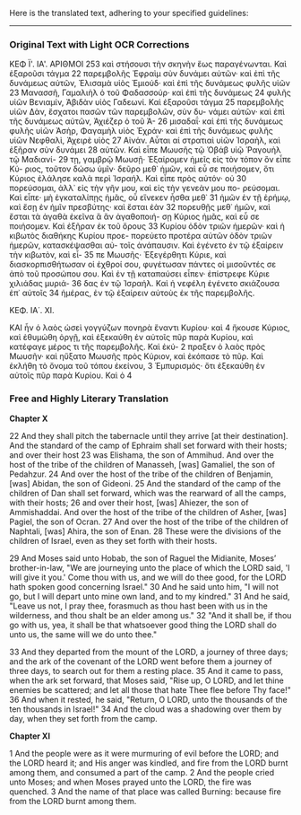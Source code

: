 Here is the translated text, adhering to your specified guidelines:

***

### Original Text with Light OCR Corrections

ΚΕΦ Ϊ'. ΙΑ'. ΑΡΙΘΜΟΙ 253
καὶ στήσουσι τὴν σκηνὴν ἕως παραγένωνται. Καὶ ἐξαροῦσι τάγμα 22
παρεμβολῆς Ἐφραὶμ σὺν δυνάμει αὐτῶν· καὶ ἐπὶ τῆς δυνάμεως
αὐτῶν, Ἐλισαμὰ υἱὸς Ἐμιούδ· καὶ ἐπὶ τῆς δυνάμεως φυλῆς υἱῶν 23
Μανασσῆ, Γαμαλιὴλ ὁ τοῦ Φαδασσούρ· καὶ ἐπὶ τῆς δυνάμεως 24
φυλῆς υἱῶν Βενιαμίν, Ἀβιδὰν υἱὸς Γαδεωνί. Καὶ ἐξαροῦσι τάγμα 25
παρεμβολῆς υἱῶν Δὰν, ἔσχατοι πασῶν τῶν παρεμβολῶν, σὺν δυ-
νάμει αὐτῶν· καὶ ἐπὶ τῆς δυνάμεως αὐτῶν, Ἀχιέζερ ὁ τοῦ Ἀ- 26
μισαδαΐ· καὶ ἐπὶ τῆς δυνάμεως φυλῆς υἱῶν Ἀσὴρ, Φαγαμὴλ υἱὸς
Ἐχράν· καὶ ἐπὶ τῆς δυνάμεως φυλῆς υἱῶν Νεφθαλὶ, Ἀχειρὲ υἱὸς 27
Αἰνάν. Αὗται αἱ στρατιαὶ υἱῶν Ἰσραὴλ, καὶ ἐξῆραν σὺν δυνάμει 28
αὐτῶν. Καὶ εἶπε Μωυσῆς τῷ Ὁβάβ υἱῷ Ῥαγουὴλ τῷ Μαδιανί- 29
τῃ, γαμβρῷ Μωυσῇ· Ἐξαίρομεν ἡμεῖς εἰς τὸν τόπον ὃν εἶπε Κύ-
ριος, τοῦτον δώσω ὑμῖν· δεῦρο μεθ᾿ ἡμῶν, καὶ εὖ σε ποιήσομεν,
ὅτι Κύριος ἐλάλησε καλὰ περὶ Ἰσραήλ. Καὶ εἶπε πρὸς αὐτόν· οὐ 30
πορεύσομαι, ἀλλ᾿ εἰς τὴν γῆν μου, καὶ εἰς τὴν γενεὰν μου πο-
ρεύσομαι. Καὶ εἶπε· μὴ ἐγκαταλίπῃς ἡμᾶς, οὗ εἵνεκεν ἦσθα μεθ᾿ 31
ἡμῶν ἐν τῇ ἐρήμῳ, καὶ ἔσῃ ἐν ἡμῖν πρεσβύτης· καὶ ἔσται ἐὰν 32
πορευθῇς μεθ᾿ ἡμῶν, καὶ ἔσται τὰ ἀγαθὰ ἐκεῖνα ἃ ἂν ἀγαθοποιή-
σῃ Κύριος ἡμᾶς, καὶ εὖ σε ποιήσομεν. Καὶ ἐξῆραν ἐκ τοῦ ὄρους 33
Κυρίου ὁδὸν τριῶν ἡμερῶν· καὶ ἡ κιβωτὸς διαθήκης Κυρίου προε-
πορεύετο προτέρα αὐτῶν ὁδὸν τριῶν ἡμερῶν, κατασκέψασθαι αὐ-
τοῖς ἀνάπαυσιν. Καὶ ἐγένετο ἐν τῷ ἐξαίρειν τὴν κιβωτὸν, καὶ εἶ- 35
πε Μωυσῆς· Ἐξεγέρθητι Κύριε, καὶ διασκορπισθήτωσαν οἱ ἐχθροί
σου, φυγέτωσαν πάντες οἱ μισοῦντές σε ἀπὸ τοῦ προσώπου σου.
Καὶ ἐν τῇ καταπαύσει εἶπεν· ἐπίστρεφε Κύριε χιλιάδας μυριά- 36
δας ἐν τῷ Ἰσραήλ. Καὶ ἡ νεφέλη ἐγένετο σκιάζουσα ἐπ᾿ αὐτοῖς 34
ἡμέρας, ἐν τῷ ἐξαίρειν αὐτοὺς ἐκ τῆς παρεμβολῆς.

ΚΕΦ. ΙΑ΄. ΧΙ.

ΚΑΙ ἦν ὁ λαὸς ὡσεὶ γογγύζων πονηρὰ ἔναντι Κυρίου· καὶ 4
ἤκουσε Κύριος, καὶ ἐθυμώθη ὀργῇ, καὶ ἐξεκαύθη ἐν αὐτοῖς πῦρ
παρὰ Κυρίου, καὶ κατέφαγε μέρος τι τῆς παρεμβολῆς. Καὶ ἐκύ- 2
πραξεν ὁ λαὸς πρὸς Μωυσῆν· καὶ ηὔξατο Μωυσῆς πρὸς Κύριον,
καὶ ἐκόπασε τὸ πῦρ. Καὶ ἐκλήθη τὸ ὄνομα τοῦ τόπου ἐκείνου, 3
Ἐμπυρισμός· ὅτι ἐξεκαύθη ἐν αὐτοῖς πῦρ παρὰ Κυρίου. Καὶ ὁ 4

### Free and Highly Literary Translation

**Chapter X**

22 And they shall pitch the tabernacle until they arrive [at their destination]. And the standard of the camp of Ephraim shall set forward with their hosts; and over their host
23 was Elishama, the son of Ammihud. And over the host of the tribe of the children of Manasseh, [was] Gamaliel, the son of Pedahzur.
24 And over the host of the tribe of the children of Benjamin, [was] Abidan, the son of Gideoni.
25 And the standard of the camp of the children of Dan shall set forward, which was the rearward of all the camps, with their hosts;
26 and over their host, [was] Ahiezer, the son of Ammishaddai. And over the host of the tribe of the children of Asher, [was] Pagiel, the son of Ocran.
27 And over the host of the tribe of the children of Naphtali, [was] Ahira, the son of Enan.
28 These were the divisions of the children of Israel, even as they set forth with their hosts.

29 And Moses said unto Hobab, the son of Raguel the Midianite, Moses’ brother-in-law, "We are journeying unto the place of which the LORD said, 'I will give it you.' Come thou with us, and we will do thee good, for the LORD hath spoken good concerning Israel."
30 And he said unto him, "I will not go, but I will depart unto mine own land, and to my kindred."
31 And he said, "Leave us not, I pray thee, forasmuch as thou hast been with us in the wilderness, and thou shalt be an elder among us."
32 "And it shall be, if thou go with us, yea, it shall be that whatsoever good thing the LORD shall do unto us, the same will we do unto thee."

33 And they departed from the mount of the LORD, a journey of three days; and the ark of the covenant of the LORD went before them a journey of three days, to search out for them a resting place.
35 And it came to pass, when the ark set forward, that Moses said, "Rise up, O LORD, and let thine enemies be scattered; and let all those that hate Thee flee before Thy face!"
36 And when it rested, he said, "Return, O LORD, unto the thousands of the ten thousands in Israel!"
34 And the cloud was a shadowing over them by day, when they set forth from the camp.

**Chapter XI**

1 And the people were as it were murmuring of evil before the LORD; and the LORD heard it; and His anger was kindled, and fire from the LORD burnt among them, and consumed a part of the camp.
2 And the people cried unto Moses; and when Moses prayed unto the LORD, the fire was quenched.
3 And the name of that place was called Burning: because fire from the LORD burnt among them.